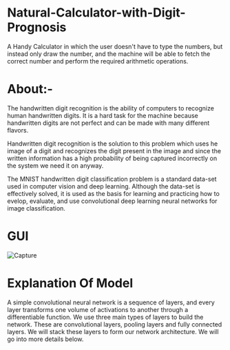 # Natural-Calculator-with-Digit-Prognosis

   A Handy Calculator in which the user doesn't have to type the numbers, but instead only draw the number, and the machine will be able to fetch the correct number and perform the required arithmetic operations.

# About:-

   
   
   The handwritten digit recognition is the ability of computers to recognize human handwritten digits. It is a hard task for the machine because handwritten digits are not perfect and can be made with many different flavors.

   Handwritten digit recognition is the solution to this problem which uses he image of a digit and recognizes the digit present in the image and since the written information has a high probability of being captured incorrectly on the system we need it on anyway.

   The MNIST handwritten digit classification problem is a standard data-set used in computer vision and deep learning. Although the data-set is effectively solved, it is used as the basis for learning and practicing how to evelop, evaluate, and use convolutional deep learning neural networks for image classification.




# GUI










![Capture](https://user-images.githubusercontent.com/50102257/133035984-b9f6f6a7-fee8-46c3-b280-d99d3d96eb1a.PNG)





# Explanation Of Model



A simple convolutional neural network is a sequence of layers, and every layer transforms one volume of activations to another through a differentiable function. We use three main types of layers to build the network. These are convolutional layers, pooling layers and fully connected layers. We will stack these layers to form our network architecture. We will go into more details below.
